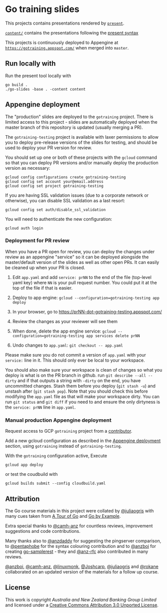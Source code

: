 # Go training slides

This projects contains presentations rendered by [`present`](https://godoc.org/golang.org/x/tools/cmd/present).

[`content/`](content) contains the presentations following the [present syntax](https://godoc.org/golang.org/x/tools/present)

This projects is continuously deployed to Appengine at [`https://gotraining.appspot.com/`](https://gotraining.appspot.com) when merged into `master`.

## Run locally with

Run the present tool locally with

    go build .
    ./go-slides -base . -content content


## Appengine deployment

The "production" slides are deployed to the `gotraining` project. There is
limited access to this project - slides are automatically deployed when
the master branch of this repository is updated (usually merging a PR).

The `gotraining-testing` project is available with laxer permissions to
allow you to deploy pre-release versions of the slides for testing, and
should be used to deploy your PR version for review.

You should set up one or both of these projects with the `gcloud`
command so that you can deploy PR versions and/or manually deploy the
production version as necessary:

    gcloud config configurations create gotraining-testing
    gcloud config set account your@email.address
    gcloud config set project gotraining-testing

If you are having SSL validation issues (due to a corporate network or
otherwise), you can disable SSL validation as a last resort:

    gcloud config set auth/disable_ssl_validation

You will need to authenticate the new configuration:

    gcloud auth login

### Deployment for PR review

When you have a PR open for review, you can deploy the changes under
review as an appengine "service" so it can be deployed alongside the
master/default version of the slides as well as other open PRs. It can
easily be cleaned up when your PR is closed.

1. Edit `app.yaml` and add `service: prNN` to the end of the file
   (top-level yaml key) where `NN` is your pull request number. You
   could put it at the top of the file if that is easier.

1. Deploy to app engine: `gcloud --configuration=gotraining-testing app deploy`

1. In your browser, go to https://prNN-dot-gotraining-testing.appspot.com/

1. Review the changes as your reviewer will see them

1. When done, delete the app engine service:
   `gcloud --configuration=gotraining-testing app services delete prNN`

1. Undo changes to `app.yaml`: `git checkout -- app.yaml`

Please make sure you do not commit a version of `app.yaml` with your
`service:` line in it. This should only ever be local to your workspace.

You should also make sure your workspace is clean of changes so what you
deploy is what is on the PR branch in github. run `git describe --all --dirty` and if that outputs a string with `-dirty` on the end, you have
uncommitted changes. Stash them before you deploy (`git stash -u`) and
unstash after (`git stash pop`). Note that you should check this before
modifying the `app.yaml` file as that will make your workspace dirty.
You can run `git status` and `git diff` if you need to and ensure the
only dirtyness is the `service: prNN` line in `app.yaml`.

### Manual production Appengine deployment

Request access to GCP `gotraining` project from a [contributor](https://github.com/anz-bank/go-slides/graphs/contributors).

Add a new gcloud configuration as described in the [Appengine deployment](#appengine-deployment) section, using `gotraining` instead of `gotraining-testing`.

With the `gotraining` configuration active, Execute

    gcloud app deploy

or test the coudbuild with

    gcloud builds submit --config cloudbuild.yaml

## Attribution

The Go course materials in this project were collated by [@juliaogris](https://github.com/juliaogris) with many cues taken from [A Tour of Go](https://tour.golang.org/) and [Go by Example](https://gobyexample.com/).

Extra special thanks to [@camh-anz](https://github.com/camh-anz) for countless reviews, improvement suggestions and code contributions.

Many thanks also to [@anzdaddy](https://github.com/anzdaddy) for suggesting the pingserver comparison, to [@pentaphobe](https://github.com/pentaphobe) for the syntax colouring contribution and to [@anzboi](https://github.com/anzboi) for creating [go-samplerest](https://github.com/anz-bank/go-samplerest) - they and [@anz-rfc](https://github.com/anz-rfc) also contributed in many reviews.

[@anzboi](https://github.com/anzboi), [@camh-anz](https://github.com/camh-anz), [@linuxmonk](https://github.com/linuxmonk), [@Joshcarp](https://github.com/Joshcarp), [@juliaogris](https://github.com/juliaogris) and [@rokane](https://github.com/rokane) collaborated on an updated version of the materials for a follow up course.

## License

This work is copyright _Australia and New Zealand Banking Group Limited_ and licensed under a [Creative Commons Attribution 3.0 Unported License](https://creativecommons.org/licenses/by/3.0/).
